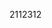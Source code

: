 <!--
 * @Author: mujin
 * @Date: 2022-03-15 15:50:34
 * @LastEditTime: 2022-03-15 15:50:35
 * @Description: 
-->
2112312